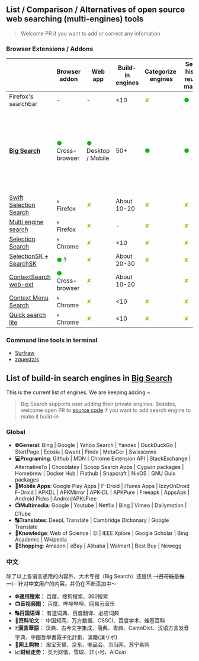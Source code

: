 ## List / Comparison / Alternatives of open source web searching (multi-engines) tools

> Welcome PR if you want to add or correct any infomation

### Browser Extensions / Addons

|                                                                                 | Browser addon                                | Web app                                         | Build-in engines | Categorize  engines            | Search history reuse & manage  | HTTP POST                      | Websites showing results by Ajax                                         | Sync settings by browser       | Provide input box                                    | User-custom engines                                                                                  | Use browser-installed engines  | Context Menu Search                                     | Drag to search                 | Omnibox                                |
| ------------------------------------------------------------------------------- | -------------------------------------------- | ----------------------------------------------- | ---------------- | ------------------------------ | ------------------------------ | ------------------------------ | ------------------------------------------------------------------------ | ------------------------------ | ---------------------------------------------------- | ---------------------------------------------------------------------------------------------------- | ------------------------------ | ------------------------------------------------------- | ------------------------------ | -------------------------------------- |
| Firefox's searchbar                                                             | -                                            | -                                               | <10              | <font color='#bbbb00'>✘</font> | <font color='#00bb00'>●</font> | ?                              | <font color='#bbbb00'>✘</font>                                           | <font color='#00bb00'>●</font> | <font color='#00bb00'>●</font>                       | <font color='#007788'>◐</font>                                                                       | <font color='#00bb00'>●</font> | <font color='#007788'>◐</font>                          | <font color='#bbbb00'>✘</font> |                                        |
| **[Big Search](https://github.com/garywill/BigSearch)**                         | <font color='#00bb00'>●</font> Cross-browser | <font color='#00bb00'>●</font> Desktop / Mobile | 50+              | <font color='#00bb00'>●</font> | <font color='#00bb00'>●</font> | <font color='#00bb00'>●</font> | <font color='#00bb00'>●</font> Use web inputbox / button's querySelector | <font color='#00bb00'>●</font> | <font color='#00bb00'>●</font>  Multi-line supported | <font color='#00bb00'>●</font> Extra features: 1. Multi-buttons in a engine. 2. Cross-engine calling | <font color='#00bb00'>●</font> | <font color='#00bb00'>●</font> (On Chrome need 2 steps) | <font color='#bbbb00'>✘</font> | <font color='#bbbb00'>✘</font> Not yet |
| [Swift Selection Search](https://github.com/CanisLupus/swift-selection-search)  | <font color='#007788'>◐</font> Firefox       | <font color='#bbbb00'>✘</font>                  | About 10-20      | <font color='#bbbb00'>✘</font> | <font color='#bbbb00'>✘</font> | <font color='#bbbb00'>✘</font> | <font color='#bbbb00'>✘</font>                                           | <font color='#00bb00'>●</font> | <font color='#007788'>◐</font>                       | <font color='#00bb00'>●</font>                                                                       | <font color='#bbbb00'>✘</font> | <font color='#00bb00'>●</font>                          |                                |                                        |
| [Multi engine search](https://github.com/Javojav/Multi-engine-search)           | <font color='#007788'>◐</font> Firefox       | <font color='#bbbb00'>✘</font>                  | -                | <font color='#bbbb00'>✘</font> | <font color='#bbbb00'>✘</font> | <font color='#bbbb00'>✘</font> | <font color='#bbbb00'>✘</font>                                           | -                              | <font color='#00bb00'>●</font>                       | <font color='#bbbb00'>✘</font>                                                                       | <font color='#00bb00'>●</font> | ?                                                       |                                |                                        |
| [Selection Search](https://github.com/Pitmairen/selection-search)               | <font color='#007788'>◐</font> Chrome        | <font color='#bbbb00'>✘</font>                  | <10              | <font color='#bbbb00'>✘</font> | <font color='#bbbb00'>✘</font> | <font color='#00bb00'>●</font> | <font color='#bbbb00'>✘</font>                                           | <font color='#00bb00'>●</font> | <font color='#00bb00'>●</font>                       | <font color='#00bb00'>●</font>                                                                       | <font color='#bbbb00'>✘</font> | <font color='#00bb00'>●</font>                          |                                |                                        |
| [SelectionSK + SearchSK](https://bitbucket.org/ashemetov/selectionsk/wiki/Home) | <font color='#00bb00'>●</font> ?             | <font color='#bbbb00'>✘</font>                  | About 20-30      | <font color='#bbbb00'>✘</font> | <font color='#bbbb00'>✘</font> | ?                              | <font color='#bbbb00'>✘</font>                                           | ?                              | <font color='#00bb00'>●</font>                       | ?                                                                                                    | ?                              | <font color='#00bb00'>●</font>                          |                                |                                        |
| [ContextSearch web-ext](https://github.com/ssborbis/ContextSearch-web-ext)      | <font color='#00bb00'>●</font> Cross-browser | <font color='#bbbb00'>✘</font>                  | About 10-20      |                                | <font color='#bbbb00'>✘</font> | <font color='#00bb00'>●</font> | <font color='#00bb00'>●</font> Write raw JS to inject                    | ?                              | <font color='#00bb00'>●</font>                       | <font color='#00bb00'>●</font>                                                                       | <font color='#00bb00'>●</font> | <font color='#00bb00'>●</font>                          | <font color='#00bb00'>●</font> |                                        |
| [Context Menu Search](https://github.com/w3lifer/crx-context-menu-search)       | <font color='#007788'>◐</font> Chrome        | <font color='#bbbb00'>✘</font>                  | <10              | <font color='#bbbb00'>✘</font> | <font color='#bbbb00'>✘</font> | <font color='#bbbb00'>✘</font> | <font color='#bbbb00'>✘</font>                                           | ?                              | <font color='#bbbb00'>✘</font>                       | <font color='#00bb00'>●</font>                                                                       | <font color='#bbbb00'>✘</font> | <font color='#00bb00'>●</font>                          |                                |                                        |
| [Quick search lite](https://github.com/hasanuzzamanbe/quick-search-extension)   | <font color='#007788'>◐</font> Chrome        | <font color='#bbbb00'>✘</font>                  | <10              | <font color='#bbbb00'>✘</font> | <font color='#bbbb00'>✘</font> | <font color='#bbbb00'>✘</font> | <font color='#bbbb00'>✘</font>                                           | ?                              | <font color='#00bb00'>●</font>                       | <font color='#bbbb00'>✘</font>                                                                       | <font color='#bbbb00'>✘</font> | <font color='#00bb00'>●</font>                          |                                |                                        |

### Command line tools in terminal

- [Surfraw](https://gitlab.com/surfraw/Surfraw)
- [zquestz/s](https://github.com/zquestz/s)

## List of build-in search engines in [Big Search](https://github.com/garywill/BigSearch)

This is the current list of engines. We are keeping adding ~

> Big Search supports user adding their private engines. Besides, welcome open PR to [source code](https://github.com/garywill/BigSearch) if you want to add search engine to make it build-in

### Global

- **🌐General**: Bing | Google | Yahoo Search | Yandex | DuckDuckGo | StartPage | Ecosia | Qwant | Findx | MetaGer | Swisscows
- **💻Programing**: Github | MDN | Chrome Extension API | StackExchange | AlternativeTo | Chocolatey | Scoop Search Apps | Cygwin packages | Homebrew | Docker Hub | Flathub | Snapcraft | NixOS | GNU Guix packages
- **📱Mobile Apps**: Google Play Apps | F-Droid | iTunes Apps | IzzyOnDroid F-Droid | APKDL | APKMirror | APK-DL | APKPure | Freeapk | AppsApk | Android Picks | AndroidAPKsFree
- **📺Multimedia**: Google | Youtube | Netflix | Bing | Vimeo | Dailymotion | DTube
- **🔠Translates**: DeepL Translate | Cambridge Dictionary | Google Translate
- **📑Knowledge**: Web of Science | EI | IEEE Xplore | Google Scholar | Bing Academic | Wkipedia
- **🛒Shopping**: Amazon | eBay | Alibaba | Walmart | Best Buy | Newegg

### 中文

除了以上各语言通用的内容外，大术专搜（Big Search）还提供 ~~（且可能是惟一）~~ 针对**中文**用户的内容。并仍在不断添加中～

- **🌐通用搜索**： 百度、搜狗搜索、360搜索
- **📺音视频图**： 百度、哔哩哔哩、网易云音乐
- **🔠百国语译**： 有道词典、百度翻译、必应词典
- **📑资料论文**： 中国知网、万方数据、CSSCI、百度学术、维基百科
- **🀄漢言華語**： 汉典、古今文字集成、萌典、粵典、CantoDict、汉语方言发音字典、中國哲學書電子化計劃、漢籍(漢リポ)
- **🛒网上购物**： 淘宝天猫、京东、唯品会、当当网、苏宁易购
- **📈财经走势**： 英为财情、雪球、非小号、AICoin
